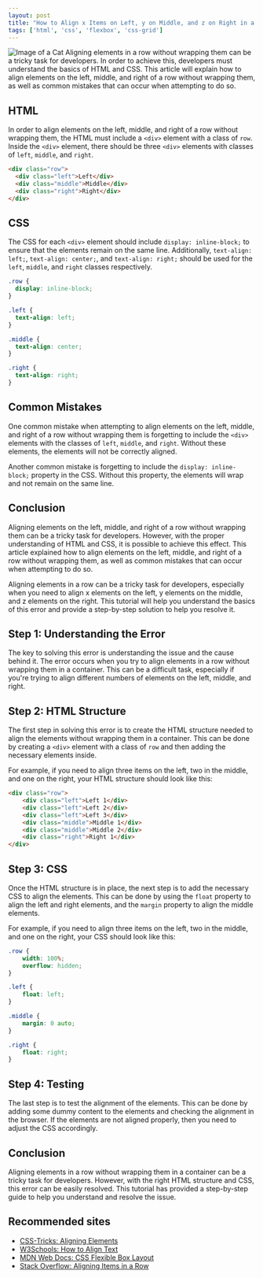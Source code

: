 ```yaml
---
layout: post
title: "How to Align x Items on Left, y on Middle, and z on Right in a Row without Wrapping Elements"
tags: ['html', 'css', 'flexbox', 'css-grid']
---
```


![Image of a Cat](http://source.unsplash.com/1600x900/?cat)
Aligning elements in a row without wrapping them can be a tricky task for developers. In order to achieve this, developers must understand the basics of HTML and CSS. This article will explain how to align elements on the left, middle, and right of a row without wrapping them, as well as common mistakes that can occur when attempting to do so.

## HTML
In order to align elements on the left, middle, and right of a row without wrapping them, the HTML must include a `<div>` element with a class of `row`. Inside the `<div>` element, there should be three `<div>` elements with classes of `left`, `middle`, and `right`.

```html
<div class="row">
  <div class="left">Left</div>
  <div class="middle">Middle</div>
  <div class="right">Right</div>
</div>
```

## CSS
The CSS for each `<div>` element should include `display: inline-block;` to ensure that the elements remain on the same line. Additionally, `text-align: left;`, `text-align: center;`, and `text-align: right;` should be used for the `left`, `middle`, and `right` classes respectively.

```css
.row {
  display: inline-block;
}

.left {
  text-align: left;
}

.middle {
  text-align: center;
}

.right {
  text-align: right;
}
```

## Common Mistakes
One common mistake when attempting to align elements on the left, middle, and right of a row without wrapping them is forgetting to include the `<div>` elements with the classes of `left`, `middle`, and `right`. Without these elements, the elements will not be correctly aligned.

Another common mistake is forgetting to include the `display: inline-block;` property in the CSS. Without this property, the elements will wrap and not remain on the same line.

## Conclusion
Aligning elements on the left, middle, and right of a row without wrapping them can be a tricky task for developers. However, with the proper understanding of HTML and CSS, it is possible to achieve this effect. This article explained how to align elements on the left, middle, and right of a row without wrapping them, as well as common mistakes that can occur when attempting to do so.

Aligning elements in a row can be a tricky task for developers, especially when you need to align x elements on the left, y elements on the middle, and z elements on the right. This tutorial will help you understand the basics of this error and provide a step-by-step solution to help you resolve it.

## Step 1: Understanding the Error

The key to solving this error is understanding the issue and the cause behind it. The error occurs when you try to align elements in a row without wrapping them in a container. This can be a difficult task, especially if you're trying to align different numbers of elements on the left, middle, and right.

## Step 2: HTML Structure

The first step in solving this error is to create the HTML structure needed to align the elements without wrapping them in a container. This can be done by creating a `<div>` element with a class of `row` and then adding the necessary elements inside.

For example, if you need to align three items on the left, two in the middle, and one on the right, your HTML structure should look like this:

```html
<div class="row">
    <div class="left">Left 1</div>
    <div class="left">Left 2</div>
    <div class="left">Left 3</div>
    <div class="middle">Middle 1</div>
    <div class="middle">Middle 2</div>
    <div class="right">Right 1</div>
</div>
```

## Step 3: CSS

Once the HTML structure is in place, the next step is to add the necessary CSS to align the elements. This can be done by using the `float` property to align the left and right elements, and the `margin` property to align the middle elements.

For example, if you need to align three items on the left, two in the middle, and one on the right, your CSS should look like this:

```css
.row {
    width: 100%;
    overflow: hidden;
}

.left {
    float: left;
}

.middle {
    margin: 0 auto;
}

.right {
    float: right;
}
```

## Step 4: Testing

The last step is to test the alignment of the elements. This can be done by adding some dummy content to the elements and checking the alignment in the browser. If the elements are not aligned properly, then you need to adjust the CSS accordingly.

## Conclusion

Aligning elements in a row without wrapping them in a container can be a tricky task for developers. However, with the right HTML structure and CSS, this error can be easily resolved. This tutorial has provided a step-by-step guide to help you understand and resolve the issue.
## Recommended sites

- [CSS-Tricks: Aligning Elements](https://css-tricks.com/alignment/)
- [W3Schools: How to Align Text](https://www.w3schools.com/howto/howto_css_align_text.asp)
- [MDN Web Docs: CSS Flexible Box Layout](https://developer.mozilla.org/en-US/docs/Web/CSS/CSS_Flexible_Box_Layout/Aligning_Items_in_a_Flex_Container)
- [Stack Overflow: Aligning Items in a Row](https://stackoverflow.com/questions/202517/aligning-items-in-a-row)